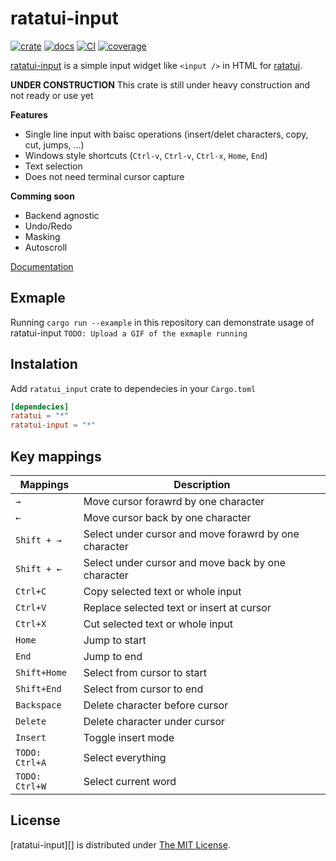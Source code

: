 ratatui-input
============
[![crate][crates-io-badge]][crate]
[![docs][doc-badge]][doc]
[![CI][ci-badge]][ci]
[![coverage][codecov-badge]][codecov]

[ratatui-input][crate] is a simple input widget like `<input />` in HTML for [ratatui][].

**UNDER CONSTRUCTION**
This crate is still under heavy construction and not ready or use yet

**Features**

- Single line input with baisc operations (insert/delet characters, copy, cut, jumps, ...)
- Windows style shortcuts (`Ctrl-v`, `Ctrl-v`, `Ctrl-x`, `Home`, `End`)
- Text selection
- Does not need terminal cursor capture

**Comming soon**
- Backend agnostic
- Undo/Redo
- Masking
- Autoscroll

[Documentation][doc]

## Exmaple
Running `cargo run --example` in this repository can demonstrate usage of ratatui-input
`TODO: Upload a GIF of the exmaple running`

## Instalation
Add `ratatui_input` crate to dependecies in your `Cargo.toml`

```toml
[dependecies]
ratatui = "*"
ratatui-input = "*"
```

## Key mappings


| Mappings                           | Description                                           |
| -----------------------------------|------------------------------------------------------ |
| `→`                                | Move cursor forawrd by one character                  |
| `←`                                | Move cursor back by one character                     |
| `Shift + →`                        | Select under cursor and move forawrd by one character |
| `Shift + ←`                        | Select under cursor and move back by one character    |
| `Ctrl+C`                           | Copy selected text or whole input                     |
| `Ctrl+V`                           | Replace selected text or insert at cursor             |
| `Ctrl+X`                           | Cut selected text or whole input                      |
| `Home`                             | Jump to start                                         |
| `End`                              | Jump to end                                           |
| `Shift+Home`                       | Select from cursor to start                           |
| `Shift+End`                        | Select from cursor to end                             |
| `Backspace`                        | Delete character before cursor                        |
| `Delete`                           | Delete character under cursor                         |
| `Insert`                           | Toggle insert mode                                    |
| `TODO:` `Ctrl+A`                   | Select everything                                     |
| `TODO:` `Ctrl+W`                   | Select current word                                   |

## License

[ratatui-input][] is distributed under [The MIT License](./LICENSE.txt).

[ratatui]: https://github.com/ratatui-org/ratatui
[crates-io-badge]: https://img.shields.io/crates/v/ratatui-input.svg
[crate]: https://crates.io/crates/ratatui-input
[doc-badge]: https://docs.rs/ratatui-input/badge.svg
[doc]: https:docs.rs/ratatui-input/latest/ratatui-input
[ci-badge]: https://github.com/vidvrbnjak/ratatui-input/actions/workflows/ci.yml/badge.svg?event=push
[ci]: https://github.com/vidvrbnjak/ratatui_input/actions/workflows/rust.yml
[codecov-badge]: https://codecov.io/gh/vidvrbnjak/tui-ratatui/graph/badge.svg?token=YAA3EVRXAY
[codecov]: https://codecov.io/gh/vidvrbnjak/ratatui-input
[crossterm]: https://docs.rs/crossterm/latest/crossterm/
[termion]: https://docs.rs/termion/latest/termion/
[termwiz]: https://docs.rs/termwiz/latest/termwiz/
[ratatui-backend]: https://docs.rs/ratatui/latest/ratatui/backend/trait.Backend.html
[repo]: https://github.com/vidvrbnjak/ratatui-input
